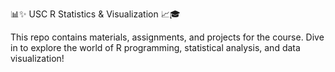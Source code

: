 📊✨ USC R Statistics & Visualization 📈🎓

This repo contains materials, assignments, and projects for the course. Dive in to explore the world of R programming, statistical analysis, and data visualization!

